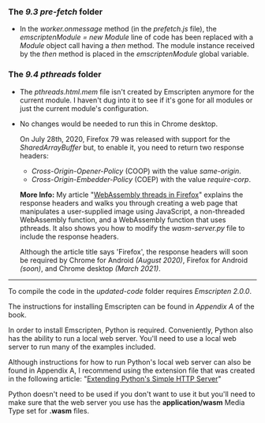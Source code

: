 ### The _9.3 pre-fetch_ folder

- In the _worker.onmessage_ method (in the _prefetch.js_ file), the _emscriptenModule = new Module_ line of code has been replaced with a _Module_ object call having a _then_ method. The module instance received by the _then_ method is placed in the _emscriptenModule_ global variable.


### The _9.4 pthreads_ folder

- The _pthreads.html.mem_ file isn't created by Emscripten anymore for the current module. I haven't dug into it to see if it's gone for all modules or just the current module's configuration.

- No changes would be needed to run this in Chrome desktop. 
  
  On July 28th, 2020, Firefox 79 was released with support for the _SharedArrayBuffer_ but, to enable it, you need to return two response headers:
  - _Cross-Origin-Opener-Policy_ (COOP) with the value _same-origin_.
  - _Cross-Origin-Embedder-Policy_ (COEP) with the value _require-corp_.

  **More Info:** My article "[WebAssembly threads in Firefox](https://cggallant.blogspot.com/2020/07/webassembly-threads-in-firefox.html)" explains the response headers and walks you through creating a web page that manipulates a user-supplied image using JavaScript, a non-threaded WebAssembly function, and a WebAssembly function that uses pthreads. It also shows you how to modify the _wasm-server.py_ file to include the response headers.

    Although the article title says 'Firefox', the response headers will soon be required by Chrome for Android _(August 2020)_, Firefox for Android _(soon)_, and Chrome desktop _(March 2021)_.


---

To compile the code in the _updated-code_ folder requires _Emscripten 2.0.0_.

The instructions for installing Emscripten can be found in _Appendix A_ of the book.


In order to install Emscripten, Python is required. Conveniently, Python also has the ability to run a local web server. You'll need to use a local web server to run many of the examples included. 

Although instructions for how to run Python's local web server can also be found in Appendix A, I recommend using the extension file that was created in the following article: "[Extending Python's Simple HTTP Server](https://cggallant.blogspot.com/2020/07/extending-pythons-simple-http-server.html)"


Python doesn't need to be used if you don't want to use it but you'll need to make sure that the web server you use has the **application/wasm** Media Type set for **.wasm** files.
